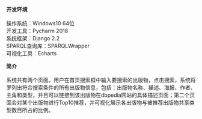 <b>开发环境</b><br><br>
    操作系统：Windows10 64位<br>
    开发工具：Pycharm 2018<br>
    系统框架：Django 2.2<br>
    SPARQL查询库：SPARQLWrapper<br>
    可视化工具：Echarts<br>

<b>简介</b><br><br>
    系统共有两个页面。用户在首页搜索框中输入要搜索的出版物，点击搜索，系统将罗列出符合搜索条件的所有出版物信息，包括：出版物名称、描述、海报、作者、主角和类型，并且可以链接到该出版物在dbpedia网站的具体描述页面；第二个页面会对某个出版物进行Top10推荐，并可视化展示各出版物与被推荐出版物共享类型数目所占的比例。
